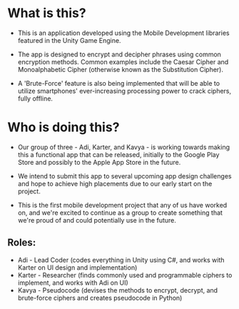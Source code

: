 # What is this?

- This is an application developed using the Mobile Development libraries featured in the Unity Game Engine.

- The app is designed to encrypt and decipher phrases using common encryption methods. Common examples include the Caesar Cipher and Monoalphabetic Cipher (otherwise known as the Substitution Cipher).

- A 'Brute-Force' feature is also being implemented that will be able to utilize smartphones' ever-increasing processing power to crack ciphers, fully offline.

# Who is doing this?

- Our group of three - Adi, Karter, and Kavya - is working towards making this a functional app that can be released, initially to the Google Play Store and possibly to the Apple App Store in the future.

- We intend to submit this app to several upcoming app design challenges and hope to achieve high placements due to our early start on the project.

- This is the first mobile development project that any of us have worked on, and we're excited to continue as a group to create something that we're proud of and could potentially use in the future.

## Roles:

- Adi - Lead Coder (codes everything in Unity using C#, and works with Karter on UI design and implementation)
- Karter - Researcher (finds commonly used and programmable ciphers to implement, and works with Adi on UI)
- Kavya - Pseudocode (devises the methods to encrypt, decrypt, and brute-force ciphers and creates pseudocode in Python)